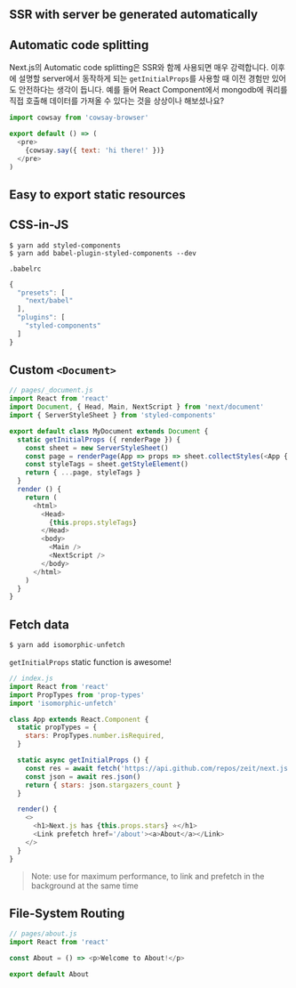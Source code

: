 ## SSR with server be generated automatically

## Automatic code splitting

Next.js의 Automatic code splitting은 SSR와 함께 사용되면 매우 강력합니다. 이후에 설명할 server에서 동작하게 되는 `getInitialProps`를 사용할 때 이전 경험만 있어도 안전하다는 생각이 듭니다. 예를 들어 React Component에서 mongodb에 쿼리를 직접 호출해 데이터를 가져올 수 있다는 것을 상상이나 해보셨나요?

```javascript
import cowsay from 'cowsay-browser'

export default () => (
  <pre>
    {cowsay.say({ text: 'hi there!' })}
  </pre>
)
```

## Easy to export static resources

## CSS-in-JS

```
$ yarn add styled-components
$ yarn add babel-plugin-styled-components --dev
```

`.babelrc`
```javascript
{
  "presets": [
    "next/babel"
  ],
  "plugins": [
    "styled-components"
  ]
}
```

## Custom `<Document>`

```javascript
// pages/_document.js
import React from 'react'
import Document, { Head, Main, NextScript } from 'next/document'
import { ServerStyleSheet } from 'styled-components'

export default class MyDocument extends Document {
  static getInitialProps ({ renderPage }) {
    const sheet = new ServerStyleSheet()
    const page = renderPage(App => props => sheet.collectStyles(<App {...props} />))
    const styleTags = sheet.getStyleElement()
    return { ...page, styleTags }
  }
  render () {
    return (
      <html>
        <Head>
          {this.props.styleTags}
        </Head>
        <body>
          <Main />
          <NextScript />
        </body>
      </html>
    )
  }
}
```

## Fetch data

```javascript
$ yarn add isomorphic-unfetch
```

`getInitialProps` static function is awesome!

```javascript
// index.js
import React from 'react'
import PropTypes from 'prop-types'
import 'isomorphic-unfetch'

class App extends React.Component {
  static propTypes = {
    stars: PropTypes.number.isRequired,
  }

  static async getInitialProps () {
    const res = await fetch('https://api.github.com/repos/zeit/next.js')
    const json = await res.json()
    return { stars: json.stargazers_count }
  }

  render() {
    <>
      <h1>Next.js has {this.props.stars} ⭐️</h1>
      <Link prefetch href='/about'><a>About</a></Link>
    </>      
  }
}
```
> Note: use <Link prefetch> for maximum performance, to link and prefetch in the background at the same time

## File-System Routing

```javascript
// pages/about.js
import React from 'react'

const About = () => <p>Welcome to About!</p>

export default About
```
